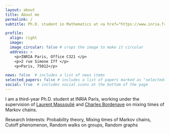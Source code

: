 ```yaml
---
layout: about
title: About me
permalink: /
subtitle: Ph.D. student in Mathematics at <a href="https://www.inria.fr/fr/centre-inria-de-paris">INRIA</a>

profile:
  align: right
  image: 
  image_circular: false # crops the image to make it circular
  address: >
    <p>INRIA Paris, Office C321 </p>
    <p>2 rue Simone Iff </p>
    <p>Paris, 75012</p>

news: false  # includes a list of news items
selected_papers: false # includes a list of papers marked as "selected={true}"
social: true  # includes social icons at the bottom of the page
---
```


I am a third-year Ph.D. student at INRIA Paris, working under the supervision of [Laurent Massoulié](https://www.di.ens.fr/laurent.massoulie/) and [Charles Bordenave](http://www.i2m.univ-amu.fr/perso/charles.bordenave/) on mixing times of Markov chains.   


Research Interests: Probability theory, Mixing times of Markov chains, Cutoff phenomenon, Random walks on groups, Random graphs
